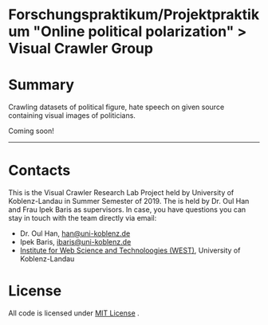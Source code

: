 # Forschungspraktikum/Projektpraktikum "Online political polarization" > Visual Crawler Group

# Summary

Crawling datasets of political figure, hate speech on given source containing visual images of politicians.


Coming soon!

--------------------------------------------------------------------------------------------------------------------------------

# Contacts
This is the Visual Crawler Research Lab Project held by University of Koblenz-Landau in Summer Semester of 2019. The is held by Dr. Oul Han and Frau Ipek Baris as supervisors. In case, you have questions you can stay in touch with the team directly via email:

* Dr. Oul Han, han@uni-koblenz.de
* Ipek Baris, ibaris@uni-koblenz.de
* [Institute for Web Science and Technoloogies (WEST)](https://west.uni-koblenz.de), University of Koblenz-Landau

# License
All code is licensed under [MIT License](https://opensource.org/licenses/MIT) .
